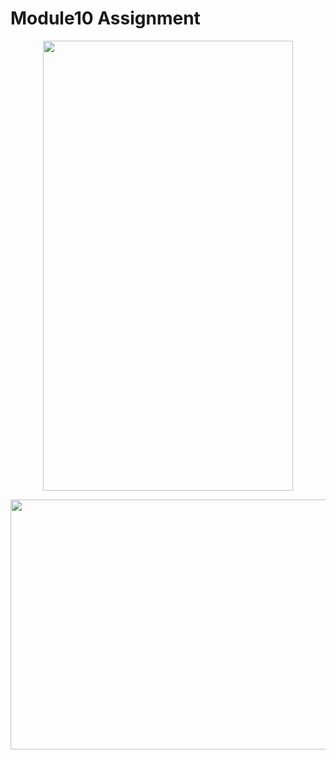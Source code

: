 # Module10 Assignment

<p align="center">
  <img src="https://github.com/HasibuliT/Module10Assignment/assets/66546794/46a37627-858d-45a3-9198-6ff8fb315855" width="400" height="720"/>
</p>

<p align="center">
  <img src="https://github.com/HasibuliT/Module10Assignment/assets/66546794/4c2c7157-6378-4f65-854a-0c58b2c27223" width="720" height="400"/>
</p>

